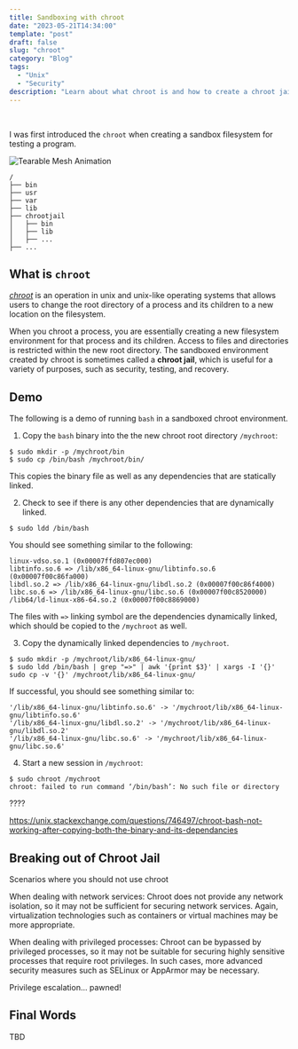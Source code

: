 ```yaml
---
title: Sandboxing with chroot
date: "2023-05-21T14:34:00"
template: "post"
draft: false
slug: "chroot"
category: "Blog"
tags:
  - "Unix"
  - "Security"
description: "Learn about what chroot is and how to create a chroot jail"
---
```


<br>

I was first introduced the `chroot` when creating a sandbox filesystem for testing a program.

![Tearable Mesh Animation](/media/chroot.png)
<br>

```
/
├── bin
├── usr
├── var
├── lib
├── chrootjail
│   ├── bin
│   ├── lib
│   ├── ...
├── ...
```

## What is `chroot`

_[chroot](https://en.wikipedia.org/wiki/Chroot)_ is an operation in unix and unix-like operating systems that allows users to change the root directory of a process and its children to a new location on the filesystem. 

When you chroot a process, you are essentially creating a new filesystem environment for that process and its children. Access to files and directories is restricted within the new root directory. The sandboxed environment created by chroot is sometimes called a **chroot jail**, which is useful for a variety of purposes, such as security, testing, and recovery.

## Demo

The following is a demo of running `bash` in a sandboxed chroot environment.

1. Copy the `bash` binary into the the new chroot root directory `/mychroot`:
  ```
  $ sudo mkdir -p /mychroot/bin
  $ sudo cp /bin/bash /mychroot/bin/
  ```
  This copies the binary file as well as any dependencies that are statically linked.

2. Check to see if there is any other dependencies that are dynamically linked.

  ```
  $ sudo ldd /bin/bash
  ```
  You should see something similar to the following:
  ```
  linux-vdso.so.1 (0x00007ffd807ec000)
  libtinfo.so.6 => /lib/x86_64-linux-gnu/libtinfo.so.6 (0x00007f00c86fa000)
  libdl.so.2 => /lib/x86_64-linux-gnu/libdl.so.2 (0x00007f00c86f4000)
  libc.so.6 => /lib/x86_64-linux-gnu/libc.so.6 (0x00007f00c8520000)
  /lib64/ld-linux-x86-64.so.2 (0x00007f00c8869000)
  ```
  The files with `=>` linking symbol are the dependencies dynamically linked, which should be copied to the `/mychroot` as well.

3. Copy the dynamically linked dependencies to `/mychroot`.

  ```
  $ sudo mkdir -p /mychroot/lib/x86_64-linux-gnu/
  $ sudo ldd /bin/bash | grep "=>" | awk '{print $3}' | xargs -I '{}' sudo cp -v '{}' /mychroot/lib/x86_64-linux-gnu/
  ```

  If successful, you should see something similar to:
  ```
  '/lib/x86_64-linux-gnu/libtinfo.so.6' -> '/mychroot/lib/x86_64-linux-gnu/libtinfo.so.6'
  '/lib/x86_64-linux-gnu/libdl.so.2' -> '/mychroot/lib/x86_64-linux-gnu/libdl.so.2'
  '/lib/x86_64-linux-gnu/libc.so.6' -> '/mychroot/lib/x86_64-linux-gnu/libc.so.6'
  ```

4. Start a new session in `/mychroot`:

  ```
  $ sudo chroot /mychroot
  chroot: failed to run command ‘/bin/bash’: No such file or directory
  ```
????

https://unix.stackexchange.com/questions/746497/chroot-bash-not-working-after-copying-both-the-binary-and-its-dependancies


## Breaking out of Chroot Jail

Scenarios where you should not use chroot 

When dealing with network services: Chroot does not provide any network isolation, so it may not be sufficient for securing network services. Again, virtualization technologies such as containers or virtual machines may be more appropriate.

When dealing with privileged processes: Chroot can be bypassed by privileged processes, so it may not be suitable for securing highly sensitive processes that require root privileges. In such cases, more advanced security measures such as SELinux or AppArmor may be necessary.

Privilege escalation... pawned!

## Final Words

TBD

